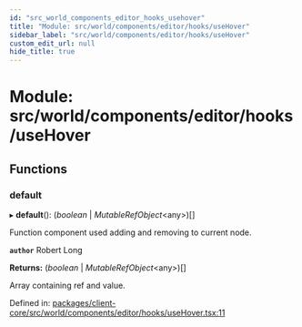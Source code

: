 ```yaml
---
id: "src_world_components_editor_hooks_usehover"
title: "Module: src/world/components/editor/hooks/useHover"
sidebar_label: "src/world/components/editor/hooks/useHover"
custom_edit_url: null
hide_title: true
---
```


# Module: src/world/components/editor/hooks/useHover

## Functions

### default

▸ **default**(): (*boolean* \| *MutableRefObject*<any\>)[]

Function component used adding and removing to current node.

**`author`** Robert Long

**Returns:** (*boolean* \| *MutableRefObject*<any\>)[]

Array containing ref and value.

Defined in: [packages/client-core/src/world/components/editor/hooks/useHover.tsx:11](https://github.com/xr3ngine/xr3ngine/blob/673ad6a5f/packages/client-core/src/world/components/editor/hooks/useHover.tsx#L11)
